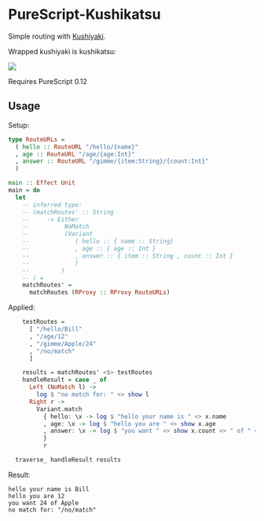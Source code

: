 # PureScript-Kushikatsu

Simple routing with [Kushiyaki](https://github.com/justinwoo/purescript-kushiyaki).

Wrapped kushiyaki is kushikatsu:

![](https://i.imgur.com/GC18feC.jpg)

Requires PureScript 0.12

## Usage

Setup:

```hs
type RouteURLs =
  ( hello :: RouteURL "/hello/{name}"
  , age :: RouteURL "/age/{age:Int}"
  , answer :: RouteURL "/gimme/{item:String}/{count:Int}"
  )

main :: Effect Unit
main = do
  let
    -- inferred type:
    -- (matchRoutes' :: String
    --     -> Either
    --          NoMatch
    --          (Variant
    --             ( hello :: { name :: String}
    --             , age :: { age :: Int }
    --             , answer :: { item :: String , count :: Int }
    --             )
    --         )
    -- ) =
    matchRoutes' =
      matchRoutes (RProxy :: RProxy RouteURLs)
```

Applied:

```hs
    testRoutes =
      [ "/hello/Bill"
      , "/age/12"
      , "/gimme/Apple/24"
      , "/no/match"
      ]

    results = matchRoutes' <$> testRoutes
    handleResult = case _ of
      Left (NoMatch l) ->
        log $ "no match for: " <> show l
      Right r ->
        Variant.match
          { hello: \x -> log $ "hello your name is " <> x.name
          , age: \x -> log $ "hello you are " <> show x.age
          , answer: \x -> log $ "you want " <> show x.count <> " of " <> x.item
          }
          r

  traverse_ handleResult results
```

Result:

```
hello your name is Bill
hello you are 12
you want 24 of Apple
no match for: "/no/match"
```
